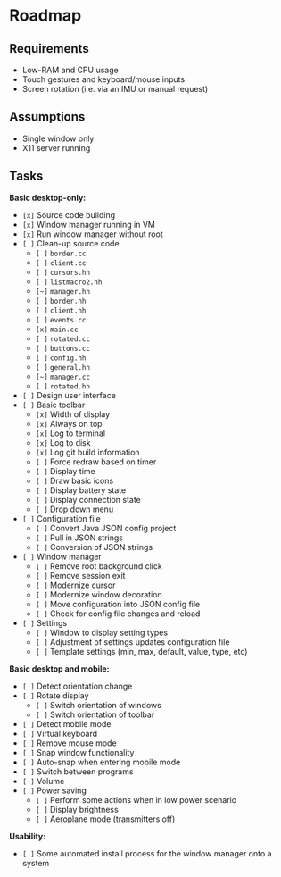 # Roadmap

## Requirements

* Low-RAM and CPU usage
* Touch gestures and keyboard/mouse inputs
* Screen rotation (i.e. via an IMU or manual request)

## Assumptions

* Single window only
* X11 server running

## Tasks

**Basic desktop-only:**

* `[x]` Source code building
* `[x]` Window manager running in VM
* `[x]` Run window manager without root
* `[ ]` Clean-up source code
  * `[ ]` `border.cc`
  * `[ ]` `client.cc`
  * `[ ]` `cursors.hh`
  * `[ ]` `listmacro2.hh`
  * `[~]` `manager.hh`
  * `[ ]` `border.hh`
  * `[ ]` `client.hh`
  * `[ ]` `events.cc`
  * `[x]` `main.cc`
  * `[ ]` `rotated.cc`
  * `[ ]` `buttons.cc`
  * `[ ]` `config.hh`
  * `[ ]` `general.hh`
  * `[~]` `manager.cc`
  * `[ ]` `rotated.hh`
* `[ ]` Design user interface
* `[ ]` Basic toolbar
  * `[x]` Width of display
  * `[x]` Always on top
  * `[x]` Log to terminal
  * `[x]` Log to disk
  * `[x]` Log git build information
  * `[ ]` Force redraw based on timer
  * `[ ]` Display time
  * `[ ]` Draw basic icons
  * `[ ]` Display battery state
  * `[ ]` Display connection state
  * `[ ]` Drop down menu
* `[ ]` Configuration file
  * `[ ]` Convert Java JSON config project
  * `[ ]` Pull in JSON strings
  * `[ ]` Conversion of JSON strings
* `[ ]` Window manager
  * `[ ]` Remove root background click
  * `[ ]` Remove session exit
  * `[ ]` Modernize cursor
  * `[ ]` Modernize window decoration
  * `[ ]` Move configuration into JSON config file
  * `[ ]` Check for config file changes and reload
* `[ ]` Settings
  * `[ ]` Window to display setting types
  * `[ ]` Adjustment of settings updates configuration file
  * `[ ]` Template settings (min, max, default, value, type, etc)

**Basic desktop and mobile:**

* `[ ]` Detect orientation change
* `[ ]` Rotate display
  * `[ ]` Switch orientation of windows
  * `[ ]` Switch orientation of toolbar
* `[ ]` Detect mobile mode
* `[ ]` Virtual keyboard
* `[ ]` Remove mouse mode
* `[ ]` Snap window functionality
* `[ ]` Auto-snap when entering mobile mode
* `[ ]` Switch between programs
* `[ ]` Volume
* `[ ]` Power saving
  * `[ ]` Perform some actions when in low power scenario
  * `[ ]` Display brightness
  * `[ ]` Aeroplane mode (transmitters off)

**Usability:**

* `[ ]` Some automated install process for the window manager onto a system
